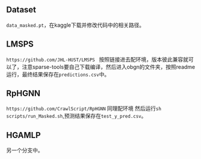 ## Dataset
`data_masked.pt`，在kaggle下载并修改代码中的相关路径。

## LMSPS
`https://github.com/JHL-HUST/LMSPS `
按照链接进去配环境，版本彼此兼容就可以了，注意sparse-tools要自己下载编译，然后进入obgn的文件夹，按照readme运行，最终结果保存在`predictions.csv`中。


## RpHGNN
`https://github.com/CrawlScript/RpHGNN`
同理配环境
然后运行`sh scripts/run_Masked.sh`,预测结果保存在`test_y_pred.csv`。

## HGAMLP
另一个分支中。
